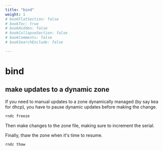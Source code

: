 ```yaml
---
title: "bind"
weight: 1
# bookFlatSection: false
# bookToc: true
# bookHidden: false
# bookCollapseSection: false
# bookComments: false
# bookSearchExclude: false

---
```


# bind

## make updates to a dynamic zone

If you need to manual updates to a zone dynamically managed (by say kea for dhcp), you have to pause dynamic updates before making the change.

```bash
rndc freeze
```

Then make changes to the zone file, making sure to increment the serial.

Finally, thaw the zone when it's time to resume.

```bash
rndc thaw
```
